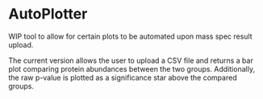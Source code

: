 # AutoPlotter

WIP tool to allow for certain plots to be automated upon mass spec result upload. 

The current version allows the user to upload a CSV file and returns a bar plot comparing protein abundances between the two groups. Additionally, the raw p-value is plotted as a significance star above the compared groups. 
